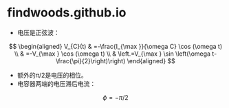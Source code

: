 # findwoods.github.io


- 电压是正弦波：

$$
\begin{aligned}
V_{C}(t) & =-\frac{I_{\max }}{\omega C} \cos (\omega t) \\
& =-V_{\max } \cos (\omega t) \\
& \left.=V_{\max } \sin \left(\omega t-\frac{\pi}{2}\right)\right)
\end{aligned}
$$

- 额外的$\pi / 2$是电压的相位。
- 电容器两端的电压滞后电流：

$$
\phi=-\pi/2
$$
